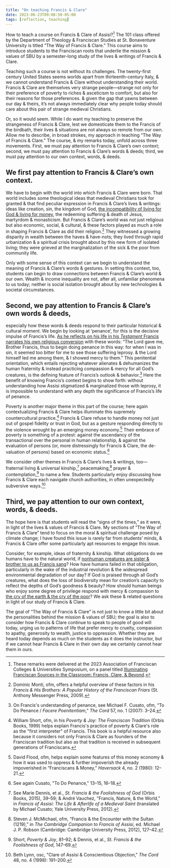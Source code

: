```yaml
---
title: "On teaching Francis & Clare"
date: 2023-06-23T09:08:58-05:00
tags: [reflection, teaching]
---
```


How to teach a course on Francis & Clare of Assisi?[^*] The 101 class offered by the Department of Theology & Franciscan Studies at St. Bonaventure University is titled “The Way of Francis & Clare.” This course aims to introduce students to the Franciscan roots that underlie the mission & values of SBU by a semester-long study of the lives & writings of Francis & Clare.

[^*]: These remarks were delivered at the 2023 Association of Franciscan Colleges & Universities Symposium, on a panel titled [Illuminating Franciscan Sources in the Classroom: Francis, Clare, & Beyond](https://afcu2023.siena.edu/session/illuminating-franciscan-sources-in-the-classroom-francis-clare-and-beyond/).

Teaching such a course is not without its challenges. The twenty-first century United States seems worlds apart from thirteenth-century Italy, & we cannot understand Francis & Clare without understanding their world. Francis & Clare are themselves very strange people—strange not only for their preference of poverty to riches & asceticism to comfort, but also for their reasons for those preferences. & given the gap that yawns between our day & theirs, it’s not always immediately clear why people today should care about this pair of strange medieval Christians.

Or, so it would seem. While I do want my teaching to preserve the strangeness of Francis & Clare, lest we domesticate them to the Francis of the birdbath, their lives & situations are not always so remote from our own. Allow me to describe, in broad strokes, my approach in teaching “The Way of Francis & Clare.” The course, & my remarks today, unfold across three movements. First, we must pay attention to Francis & Clare’s own context; second, we must pay attention to Francis & Clare’s words & deeds; third, we must pay attention to our own context, words, & deeds.

## We first pay attention to Francis & Clare’s own context.

We have to begin with the world into which Francis & Clare were born. That world includes some theological ideas that medieval Christians took for granted & that find peculiar expression in Francis & Clare’s lives & writings: ideas like creation, sin, the kingdom of God, [the incompatibility of living for God & living for money](https://www.biblegateway.com/passage/?search=matthew+19%3A16-26&version=NRSVCE), the redeeming suffering & death of Jesus, martyrdom & monasticism. But Francis & Clare’s world was not just religious but also economic, social, & cultural, & these factors played as much a role in shaping Francis & Clare as did their religion.[^2] They witnessed a growing disparity in wealth between the haves & have-nots; they lived through rapid urbanization & a spiritual crisis brought about by this new form of isolated living; they were grieved at the marginalization of the sick & the poor from community life.

[^2]: Dominic Monti, ofm, offers a helpful overview of these factors in his *Francis & His Brothers: A Popular History of the Franciscan Friars* (St. Anthony Messenger Press, 2009).

Only with some sense of this context can we begin to understand the meaning of Francis & Clare’s words & gestures. In setting this context, too, students can begin to draw connections between Francis & Clare’s world & our own. Wealth & income inequality are not, after all, unfamiliar phenomena to us today; neither is social isolation brought about by new technologies & societal circumstances.

## Second, we pay attention to Francis & Clare’s own words & deeds,

especially how these words & deeds respond to their particular historical & cultural moment. We begin by looking at ‘penance’, for this is the decisive impulse of Francis’s life. [As he reflects on his life in his *Testament* Francis narrates his own religious conversion](https://franciscantradition.org/francis-of-assisi-early-documents/the-saint/writings-of-francis/the-testament/140-fa-ed-1-page-124) with these words: “The Lord gave me, Brother Francis, thus to begin doing penance in this way: for when I was in sin, it seemed too bitter for me to see those suffering leprosy. & the Lord himself led me among them, & I showed mercy to them.” This penitential orientation, which entails rejecting whatever alienates & dehumanizes the human fraternity & instead practicing compassion & mercy for all God’s creatures, is the defining feature of Francis’s outlook & behavior.[^3] Here the benefit of knowing Francis’s context begins to show forth: without understanding how Assisi stigmatized & marginalized those with leprosy, it is impossible to understand with any depth the significance of Francis’s life of penance.

[^3]: On Francis's understanding of penance, see Michael F. Cusato, ofm, “To Do Penance / *Facere Poenitentiam*,” *The Cord* 57, no. 1 (2007): 3–24.

Poverty is another major theme in this part of the course; here again contextualizing Francis & Clare helps illuminate this supremely countercultural practice.[^3a] Francis & Clare refuse to handle money not just out of gospel fidelity or trust in God, but as a gesture responding directly to the violence wrought by an emerging money economy.[^4] Their embrace of poverty is something of a protest: against the ascendancy of the transactional over the personal in human relationship, & against the evaluation of persons (or, more distressingly for Francis & Clare, the de-valuation of persons) based on economic status.[^5]

[^3a]: William Short, ofm, in his *Poverty & Joy: The Franciscan Tradition* (Orbis Books, 1999) helps explain Francis's practice of poverty & Clare's role as the "first interpreter" of Francis. This book is a helpful resource also because it considers not only Francis & Clare as founders of the Franciscan tradition but also as that tradition is received in subsequent generations of Franciscans.

[^4]: David Flood, ofm, helps explain some features of this money economy & how it was used to oppress & further impoverish the already impoverished in “Franciscans & Money,” *Haversack* 4, no. 2 (1980): 12–21.

[^5]: See again Cusato, "To Do Penance," 13–15, 16–18.

We consider other themes in Francis & Clare’s lives & writings, too—fraternal living & universal kinship,[^6] peacemaking,[^7] prayer & contemplation,[^8] to name a few. Students particularly enjoy discussing how Francis & Clare each navigate church authorities, in often unexpectedly subversive ways.[^9]

[^6]: See Marie Dennis, et al., *St. Francis & the Foolishness of God* (Orbis Books, 2015), 39–59; & André Vauchez, "Francis, Nature, & the World," in *Francis of Assisi: The Life & Afterlife of a Medieval Saint* (translated by Michael Cusato; Yale University Press, 2012).

[^7]: Steven J. McMichael, ofm, “Francis & the Encounter with the Sultan (1219),” in *The Cambridge Companion to Francis of Assisi*, ed. Michael J. P. Robson (Cambridge: Cambridge University Press, 2012), 127–42.

[^8]: Short, *Poverty & Joy*, 81–92; & Dennis, et al., *St. Francis & the Foolishness of God*, 147–69.

[^9]: Beth Lynn, osc, "Clare of Assisi & Conscientious Objection," *The Cord* 48, no. 4 (1998): 191–200.

## Third, we pay attention to our own context, words, & deeds.

The hope here is that students will read the “signs of the times,” as it were, in light of the lives & values of Francis & Clare. My sections of “The Way of Francis & Clare” tend to focus on the moral & spiritual challenge posed by climate change; I have found this issue is rarely far from students’ minds, & Francis & Clare offer some particularly apt resources to engage this issue.

Consider, for example, ideas of fraternity & kinship. What obligations do we humans have to the natural world, if [nonhuman creatures are sister & brother to us as Francis sang](https://franciscantradition.org/francis-of-assisi-early-documents/the-saint/writings-of-francis/the-canticle-of-the-creatures/129-fa-ed-1-page-113)? How have humans failed in that obligation, particularly in the wake of the industrial revolution & the widespread environmental degradation of our day? If God is praised through all God’s creatures, what does the loss of biodiversity mean for creation’s capacity to reflect the depths of God’s goodness & beauty? How should human beings who enjoy some degree of privilege respond with mercy & compassion to [the cry of the earth & the cry of the poor](https://www.vatican.va/content/francesco/en/encyclicals/documents/papa-francesco_20150524_enciclica-laudato-si.html)? We ask these & related questions in light of our study of Francis & Clare.

The goal of “The Way of Francis & Clare” is not just to know a little bit about the personalities behind the mission & values of SBU; the goal is also to consider how Francis & Clare continue to speak to people of good will today, urging us to patterns of life that prefer mercy to cruelty, compassion to apathy, generosity to wealth, justice to oppression. Whether they are heard today depends as much on the students as it does the instructor, but if we cannot hear Francis & Clare in their own day we certainly cannot hear them in ours.
